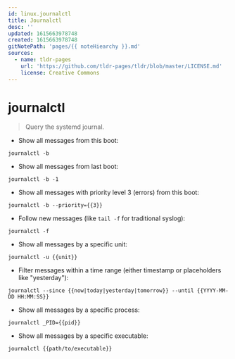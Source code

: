 ```yaml
---
id: linux.journalctl
title: Journalctl
desc: ''
updated: 1615663978748
created: 1615663978748
gitNotePath: 'pages/{{ noteHiearchy }}.md'
sources:
  - name: tldr-pages
    url: 'https://github.com/tldr-pages/tldr/blob/master/LICENSE.md'
    license: Creative Commons
---
```

# journalctl

> Query the systemd journal.

- Show all messages from this boot:

`journalctl -b`

- Show all messages from last boot:

`journalctl -b -1`

- Show all messages with priority level 3 (errors) from this boot:

`journalctl -b --priority={{3}}`

- Follow new messages (like `tail -f` for traditional syslog):

`journalctl -f`

- Show all messages by a specific unit:

`journalctl -u {{unit}}`

- Filter messages within a time range (either timestamp or placeholders like "yesterday"):

`journalctl --since {{now|today|yesterday|tomorrow}} --until {{YYYY-MM-DD HH:MM:SS}}`

- Show all messages by a specific process:

`journalctl _PID={{pid}}`

- Show all messages by a specific executable:

`journalctl {{path/to/executable}}`

